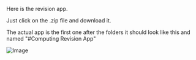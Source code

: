 Here is the revision app.

Just click on the .zip file and download it.

The actual app is the first one after the folders it should look like this and named "#Computing Revision App"

![Image](https://user-images.githubusercontent.com/89342386/161605041-1fa5be01-bae2-4574-ab4f-31df013edd50.png)
